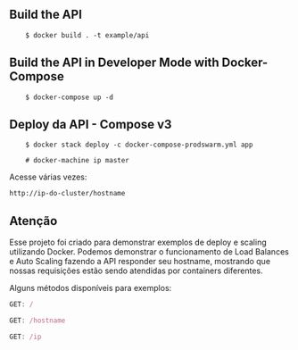 

## Build the API 

```
    $ docker build . -t example/api
```

## Build the API in Developer Mode with Docker-Compose 

```
    $ docker-compose up -d 
```

## Deploy da API - Compose v3

```
    $ docker stack deploy -c docker-compose-prodswarm.yml app
```

```
    # docker-machine ip master
```

Acesse várias vezes: 
```
http://ip-do-cluster/hostname 
```

## Atenção

Esse projeto foi criado para demonstrar exemplos de deploy e scaling utilizando Docker. 
Podemos demonstrar o funcionamento de Load Balances e Auto Scaling fazendo a API responder seu hostname, mostrando que nossas requisições estão sendo atendidas por containers diferentes. 

Alguns métodos disponíveis para exemplos: 

```javascript
GET: /
```

```javascript
GET: /hostname
```

```javascript
GET: /ip
```

